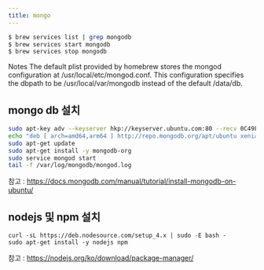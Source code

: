 ```yaml
---
title: mongo
---
```


```sh
$ brew services list | grep mongodb
$ brew services start mongodb
$ brew services stop mongodb
```

Notes
The default plist provided by homebrew stores the mongod configuration at /usr/local/etc/mongod.conf. This configuration specifies the dbpath to be /usr/local/var/mongodb instead of the default /data/db.


## mongo db 설치

```sh
sudo apt-key adv --keyserver hkp://keyserver.ubuntu.com:80 --recv 0C49F3730359A14518585931BC711F9BA15703C6
echo "deb [ arch=amd64,arm64 ] http://repo.mongodb.org/apt/ubuntu xenial/mongodb-org/3.4 multiverse" | sudo tee /etc/apt/sources.list.d/mongodb-org-3.4.list
sudo apt-get update
sudo apt-get install -y mongodb-org
sudo service mongod start
tail -f /var/log/mongodb/mongod.log
```

참고 : https://docs.mongodb.com/manual/tutorial/install-mongodb-on-ubuntu/

## nodejs 및 npm 설치
```
curl -sL https://deb.nodesource.com/setup_4.x | sudo -E bash -
sudo apt-get install -y nodejs npm
```
참고 : https://nodejs.org/ko/download/package-manager/
